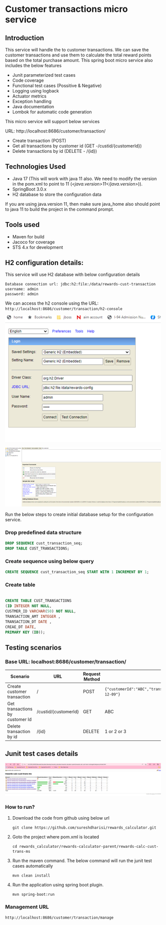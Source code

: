 # Customer transactions micro service

## Introduction

This service will handle the to customer transactions. We can save the customer transactions and use them to calculate the total reward points based on the total purchase amount. This spring boot micro service also includes the below features

- Junit parameterized test cases
- Code coverage 
- Functional test cases (Possitive & Negative)
- Logging using logback
- Actuator metrics
- Exception handling
- Java documentation
- Lombok for automatic code generation

This micro service will support below services

URL: http://localhost:8686/customer/transaction/

- Create transaction (POST)
- Get all transactions by customer id (GET -/custid/{customerId})
- Delete transactions by id (DELETE - /{id})

## Technologies Used

- Java 17 (This will work with java 11 also. We need to modify the version in the pom.xml to point to 11 (_<java.version>11</java.version>_)).
- SpringBoot 3.0.x
- H2 database to store the configuration data

If you are using java.version 11, then make sure java_home also should point to java 11 to build the project in the command prompt.

## Tools used

- Maven for build
- Jacoco for coverage
- STS 4.x for development


## H2 configuration details:
This service will use H2 database with below configuration details

```
Database connection url: jdbc:h2:file:/data/rewards-cust-transaction
username: admin
password: admin
```
We can access the h2 console using the URL: ```http://localhost:8686/customer/transaction/h2-console```

![alt text](https://github.com/sureshdharisi/rewards_calculator/blob/develop/rewards-calculator-parent/rewards-calculator-config-ms/h2console_login.PNG?raw=true)

![alt text](https://github.com/sureshdharisi/rewards_calculator/blob/develop/rewards-calculator-parent/rewards-calculator-config-ms/h2console_home.PNG?raw=true)

Run the below steps to create initial database setup for the configuration service.

### Drop predefined data structure
```sql
DROP SEQUENCE cust_transaction_seq;
DROP TABLE CUST_TRANSACTIONS;
```
### Create sequence using below query
```sql
CREATE SEQUENCE cust_transaction_seq START WITH 1 INCREMENT BY 1;
```
### Create table
```sql

CREATE TABLE CUST_TRANSACTIONS
(ID INTEGER NOT NULL,
CUSTMER_ID VARCHAR(50) NOT NULL,
TRANSACTION_AMT INTEGER ,
TRANSACTION_DT DATE ,
CREAE_DT DATE,
PRIMARY KEY (ID));
```

## Testing scenarios

### Base URL: localhost:8686/customer/transaction/

|Scenario|URL | Request Method | Payload | Response |
|---------|-----|-----------------|----------|-----------|
| Create customer transaction | / | POST | ``` {"customerId":"ABC","transactionAmt":100,"transactionDate":"2022-12-09"} ``` | ``` {"transactionId":8} ```|
| Get transactions by customer Id | /custid/{customerId} | GET | ABC | ``` [{"id":7,"customerId":"ABC","transactionAmt":100,"transactionDate":"2022-11-09"},{"id":8,"customerId":"ABC","transactionAmt":100,"transactionDate":"2022-12-09"}] ```|
| Delete transaction by id | /{id} | DELETE | 1 or 2 or 3 | ``` {"message": "The configuration 1 is deleted successfully"} ```|


## Junit test cases details
![alt text](https://github.com/sureshdharisi/rewards_calculator/blob/develop/rewards-calculator-parent/rewards-calc-cust-trans-ms/code_coverage.PNG?raw=true)


### How to run?
1. Download the code from github using below url

    ```
    git clone https://github.com/sureshdharisi/rewards_calculator.git
    ```
2. Goto the project where pom.xml is located 

    ```
    cd rewards_calculator/rewards-calculator-parent/rewards-calc-cust-trans-ms
    ```
3. Run the maven command. The below command will run the junit test cases automatically

    ```
    mvn clean install
    ```
4. Run the application using spring boot plugin.

    ```
    mvn spring-boot:run
    ```
### Management URL

```
http://localhost:8686/customer/transaction/manage
```
